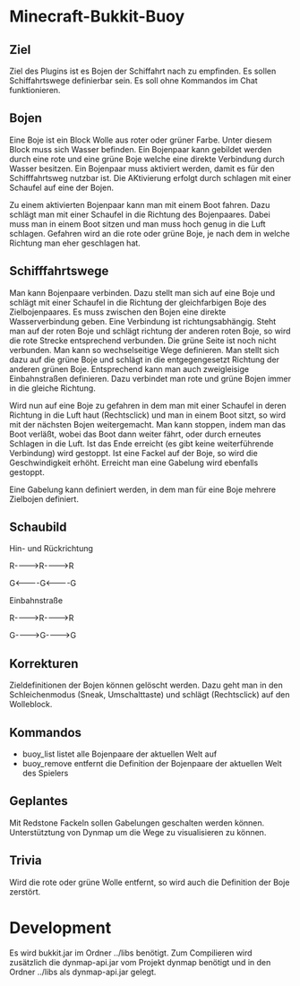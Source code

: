 Minecraft-Bukkit-Buoy
=====================

Ziel
----

Ziel des Plugins ist es Bojen der Schiffahrt nach zu empfinden.
Es sollen Schiffahrtswege definierbar sein. Es soll ohne Kommandos im Chat funktionieren.

Bojen
-----

Eine Boje ist ein Block Wolle aus roter oder grüner Farbe. Unter diesem Block muss sich Wasser befinden.
Ein Bojenpaar kann gebildet werden durch eine rote und eine grüne Boje welche eine direkte Verbindung durch Wasser besitzen.
Ein Bojenpaar muss aktiviert werden, damit es für den Schifffahrtsweg nutzbar ist.
Die AKtivierung erfolgt durch schlagen mit einer Schaufel auf eine der Bojen.

Zu einem aktivierten Bojenpaar kann man mit einem Boot fahren.
Dazu schlägt man mit einer Schaufel in die Richtung des Bojenpaares.
Dabei muss man in einem Boot sitzen und man muss hoch genug in die Luft schlagen.
Gefahren wird an die rote oder grüne Boje, je nach dem in welche Richtung man eher geschlagen hat.

Schifffahrtswege
----------------

Man kann Bojenpaare verbinden. Dazu stellt man sich auf eine Boje und schlägt mit einer Schaufel
in die Richtung der gleichfarbigen Boje des Zielbojenpaares. Es muss zwischen den Bojen eine direkte Wasserverbindung geben.
Eine Verbindung ist richtungsabhängig. Steht man auf der roten Boje und schlägt richtung der anderen roten Boje,
so wird die rote Strecke entsprechend verbunden. Die grüne Seite ist noch nicht verbunden.
Man kann so wechselseitige Wege definieren. Man stellt sich dazu auf die grüne Boje und schlägt in die
entgegengesetzt Richtung der anderen grünen Boje.
Entsprechend kann man auch zweigleisige Einbahnstraßen definieren. Dazu verbindet man rote und grüne Bojen
immer in die gleiche Richtung.

Wird nun auf eine Boje zu gefahren in dem man mit einer Schaufel in deren Richtung in die Luft haut (Rechtsclick) und man in einem
Boot sitzt, so wird mit der nächsten Bojen weitergemacht. Man kann stoppen, indem man das Boot verläßt,
wobei das Boot dann weiter fährt, oder durch erneutes Schlagen in die Luft.
Ist das Ende erreicht (es gibt keine weiterführende Verbindung) wird gestoppt.
Ist eine Fackel auf der Boje, so wird die Geschwindigkeit erhöht.
Erreicht man eine Gabelung wird ebenfalls gestoppt.

Eine Gabelung kann definiert werden, in dem man für eine Boje mehrere Zielbojen definiert.

Schaubild
---------


Hin- und Rückrichtung

R---->R---->R

G<----G<----G


Einbahnstraße

R---->R---->R

G---->G---->G


Korrekturen
-----------

Zieldefinitionen der Bojen können gelöscht werden. Dazu geht man in den Schleichenmodus (Sneak, Umschalttaste)
und schlägt (Rechtsclick) auf den Wolleblock. 

Kommandos
---------

* buoy_list   listet alle Bojenpaare der aktuellen Welt auf
* buoy_remove entfernt die Definition der Bojenpaare der aktuellen Welt des Spielers

Geplantes
---------

Mit Redstone Fackeln sollen Gabelungen geschalten werden können.
Unterstütztung von Dynmap um die Wege zu visualisieren zu können.

Trivia
------

Wird die rote oder grüne Wolle entfernt, so wird auch die Definition der Boje zerstört. 

Development
===========

Es wird bukkit.jar im Ordner ../libs benötigt.
Zum Compilieren wird zusätzlich die dynmap-api.jar vom Projekt dynmap benötigt und in den Ordner ../libs als dynmap-api.jar gelegt.

